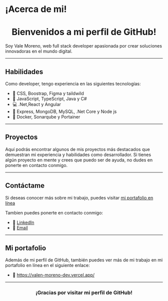 # ¡Acerca de mi!

<h1 align="center">Bienvenidos a mi perfil de GitHub!</h1>

Soy Vale Moreno, web full stack developer apasionada por crear soluciones innovadoras en el mundo digital.

<hr>

## Habilidades

Como developer, tengo experiencia en las siguientes tecnologías:

- 🎨 CSS, Boostrap, Figma y taildwild
- 🚀 JavaScript, TypeScript, Java y C# 
- 💻 .Net,React y Angular
- 🤖 Express, MongoDB, MySQL, .Net Core y Node js 
- 💾 Docker, Sonarqube y Portainer

<hr>

## Proyectos

Aquí podrás encontrar algunos de mis proyectos más destacados que demuestran mi experiencia y habilidades como desarrollador. Si tienes algún proyecto en mente y crees que puedo ser de ayuda, no dudes en ponerte en contacto conmigo.

<hr>

## Contáctame

Si deseas conocer más sobre mi trabajo, puedes visitar <a href="https://valen-moreno-dev.vercel.app/" target="_blank">mi portafolio en línea</a><br>

Tambien puedes ponerte en contacto conmigo: <br>

- 💼 <a href="https://www.linkedin.com/in/diana-valentina-moreno/" target="_blank">LinkedIn</a>
- 💜 <a href="https://valen-moreno-dev.vercel.app/#Contact" target="_blank">Email</a>

<hr>

## Mi portafolio

Además de mi perfil de GitHub, también puedes ver más de mi trabajo en mi portafolio en línea en el siguiente enlace: <br> 

- 💜 <a href="https://valen-moreno-dev.vercel.app/" target="_blank">https://valen-moreno-dev.vercel.app/</a>

<hr>

<h3 align="center">¡Gracias por visitar mi perfil de GitHub!</h3>
